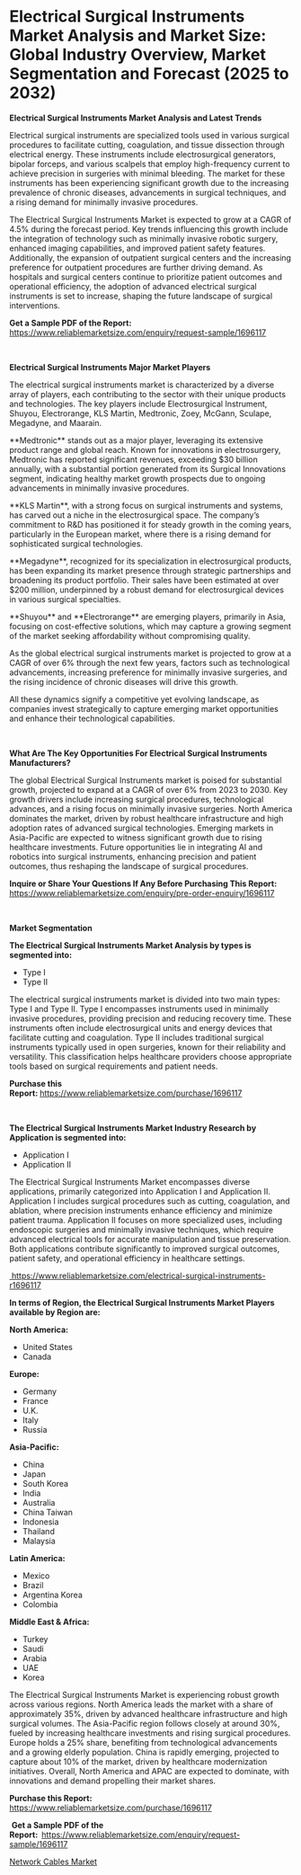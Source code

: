 <p><h1>Electrical Surgical Instruments Market Analysis and Market Size: Global Industry Overview, Market Segmentation and Forecast (2025 to 2032)</h1></p><p><strong>Electrical Surgical Instruments Market Analysis and Latest Trends</strong></p>
<p><p>Electrical surgical instruments are specialized tools used in various surgical procedures to facilitate cutting, coagulation, and tissue dissection through electrical energy. These instruments include electrosurgical generators, bipolar forceps, and various scalpels that employ high-frequency current to achieve precision in surgeries with minimal bleeding. The market for these instruments has been experiencing significant growth due to the increasing prevalence of chronic diseases, advancements in surgical techniques, and a rising demand for minimally invasive procedures.</p><p>The Electrical Surgical Instruments Market is expected to grow at a CAGR of 4.5% during the forecast period. Key trends influencing this growth include the integration of technology such as minimally invasive robotic surgery, enhanced imaging capabilities, and improved patient safety features. Additionally, the expansion of outpatient surgical centers and the increasing preference for outpatient procedures are further driving demand. As hospitals and surgical centers continue to prioritize patient outcomes and operational efficiency, the adoption of advanced electrical surgical instruments is set to increase, shaping the future landscape of surgical interventions.</p></p>
<p><strong>Get a Sample PDF of the Report:&nbsp;</strong> <a href="https://www.reliablemarketsize.com/enquiry/request-sample/1696117?utm_campaign=3511&utm_medium=2&utm_source=Github&utm_content=ia&utm_term=27032025&utm_id=electrical-surgical-instruments">https://www.reliablemarketsize.com/enquiry/request-sample/1696117</a></p>
<p>&nbsp;</p>
<p><strong>Electrical Surgical Instruments Major Market Players</strong></p>
<p><p>The electrical surgical instruments market is characterized by a diverse array of players, each contributing to the sector with their unique products and technologies. The key players include Electrosurgical Instrument, Shuyou, Electrorange, KLS Martin, Medtronic, Zoey, McGann, Sculape, Megadyne, and Maarain.</p><p>**Medtronic** stands out as a major player, leveraging its extensive product range and global reach. Known for innovations in electrosurgery, Medtronic has reported significant revenues, exceeding $30 billion annually, with a substantial portion generated from its Surgical Innovations segment, indicating healthy market growth prospects due to ongoing advancements in minimally invasive procedures.</p><p>**KLS Martin**, with a strong focus on surgical instruments and systems, has carved out a niche in the electrosurgical space. The company’s commitment to R&D has positioned it for steady growth in the coming years, particularly in the European market, where there is a rising demand for sophisticated surgical technologies.</p><p>**Megadyne**, recognized for its specialization in electrosurgical products, has been expanding its market presence through strategic partnerships and broadening its product portfolio. Their sales have been estimated at over $200 million, underpinned by a robust demand for electrosurgical devices in various surgical specialties.</p><p>**Shuyou** and **Electrorange** are emerging players, primarily in Asia, focusing on cost-effective solutions, which may capture a growing segment of the market seeking affordability without compromising quality. </p><p>As the global electrical surgical instruments market is projected to grow at a CAGR of over 6% through the next few years, factors such as technological advancements, increasing preference for minimally invasive surgeries, and the rising incidence of chronic diseases will drive this growth.</p><p>All these dynamics signify a competitive yet evolving landscape, as companies invest strategically to capture emerging market opportunities and enhance their technological capabilities.</p></p>
<p>&nbsp;</p>
<p><strong>What Are The Key Opportunities For Electrical Surgical Instruments Manufacturers?</strong></p>
<p><p>The global Electrical Surgical Instruments market is poised for substantial growth, projected to expand at a CAGR of over 6% from 2023 to 2030. Key growth drivers include increasing surgical procedures, technological advances, and a rising focus on minimally invasive surgeries. North America dominates the market, driven by robust healthcare infrastructure and high adoption rates of advanced surgical technologies. Emerging markets in Asia-Pacific are expected to witness significant growth due to rising healthcare investments. Future opportunities lie in integrating AI and robotics into surgical instruments, enhancing precision and patient outcomes, thus reshaping the landscape of surgical procedures.</p></p>
<p><strong>Inquire or Share Your Questions If Any Before Purchasing This Report:</strong> <a href="https://www.reliablemarketsize.com/enquiry/pre-order-enquiry/1696117?utm_campaign=3511&utm_medium=2&utm_source=Github&utm_content=ia&utm_term=27032025&utm_id=electrical-surgical-instruments">https://www.reliablemarketsize.com/enquiry/pre-order-enquiry/1696117</a></p>
<p>&nbsp;</p>
<p><strong>Market Segmentation</strong></p>
<p><strong>The Electrical Surgical Instruments Market Analysis by types is segmented into:</strong></p>
<p><ul><li>Type I</li><li>Type II</li></ul></p>
<p><p>The electrical surgical instruments market is divided into two main types: Type I and Type II. Type I encompasses instruments used in minimally invasive procedures, providing precision and reducing recovery time. These instruments often include electrosurgical units and energy devices that facilitate cutting and coagulation. Type II includes traditional surgical instruments typically used in open surgeries, known for their reliability and versatility. This classification helps healthcare providers choose appropriate tools based on surgical requirements and patient needs.</p></p>
<p><strong>Purchase this Report:&nbsp;</strong><a href="https://www.reliablemarketsize.com/purchase/1696117?utm_campaign=3511&utm_medium=2&utm_source=Github&utm_content=ia&utm_term=27032025&utm_id=electrical-surgical-instruments">https://www.reliablemarketsize.com/purchase/1696117</a></p>
<p>&nbsp;</p>
<p><strong>The Electrical Surgical Instruments Market Industry Research by Application is segmented into:</strong></p>
<p><ul><li>Application I</li><li>Application II</li></ul></p>
<p><p>The Electrical Surgical Instruments Market encompasses diverse applications, primarily categorized into Application I and Application II. Application I includes surgical procedures such as cutting, coagulation, and ablation, where precision instruments enhance efficiency and minimize patient trauma. Application II focuses on more specialized uses, including endoscopic surgeries and minimally invasive techniques, which require advanced electrical tools for accurate manipulation and tissue preservation. Both applications contribute significantly to improved surgical outcomes, patient safety, and operational efficiency in healthcare settings.</p></p>
<p><a href="https://www.reliablemarketsize.com/electrical-surgical-instruments-r1696117?utm_campaign=3511&utm_medium=2&utm_source=Github&utm_content=ia&utm_term=27032025&utm_id=electrical-surgical-instruments">&nbsp;https://www.reliablemarketsize.com/electrical-surgical-instruments-r1696117</a></p>
<p><strong>In terms of Region, the Electrical Surgical Instruments Market Players available by Region are:</strong></p>
<p>
    <p> <strong> North America: </strong>
        <ul>
            <li>United States</li>
            <li>Canada</li>
        </ul>
        </p> 
    <p> <strong> Europe: </strong>
        <ul>
            <li>Germany</li>
            <li>France</li>
            <li>U.K.</li>
            <li>Italy</li>
            <li>Russia</li>
        </ul>
        </p> 
    <p> <strong> Asia-Pacific: </strong>
        <ul>
            <li>China</li>
            <li>Japan</li>
            <li>South Korea</li>
            <li>India</li>
            <li>Australia</li>
            <li>China Taiwan</li>
            <li>Indonesia</li>
            <li>Thailand</li>
            <li>Malaysia</li>
        </ul>
        </p> 
    <p> <strong> Latin America: </strong>
        <ul>
            <li>Mexico</li>
            <li>Brazil</li>
            <li>Argentina Korea</li>
            <li>Colombia</li>
        </ul>
        </p> 
    <p> <strong> Middle East & Africa: </strong>
        <ul>
            <li>Turkey</li>
            <li>Saudi</li>
            <li>Arabia</li>
            <li>UAE</li>
            <li>Korea</li>
        </ul>
    </p>
    </p>
<p><p>The Electrical Surgical Instruments Market is experiencing robust growth across various regions. North America leads the market with a share of approximately 35%, driven by advanced healthcare infrastructure and high surgical volumes. The Asia-Pacific region follows closely at around 30%, fueled by increasing healthcare investments and rising surgical procedures. Europe holds a 25% share, benefiting from technological advancements and a growing elderly population. China is rapidly emerging, projected to capture about 10% of the market, driven by healthcare modernization initiatives. Overall, North America and APAC are expected to dominate, with innovations and demand propelling their market shares.</p></p>
<p><strong>Purchase this Report: </strong><a href="https://www.reliablemarketsize.com/purchase/1696117?utm_campaign=3511&utm_medium=2&utm_source=Github&utm_content=ia&utm_term=27032025&utm_id=electrical-surgical-instruments">https://www.reliablemarketsize.com/purchase/1696117</a></p>
<p>&nbsp;<strong>Get a Sample PDF of the Report:&nbsp;&nbsp;</strong><a href="https://www.reliablemarketsize.com/enquiry/request-sample/1696117?utm_campaign=3511&utm_medium=2&utm_source=Github&utm_content=ia&utm_term=27032025&utm_id=electrical-surgical-instruments">https://www.reliablemarketsize.com/enquiry/request-sample/1696117</a></p>
<p><strong></strong></p>
<p><p><a href="https://github.com/kbollin866/Market-Research-Report-List-1/blob/main/network-cables-market.md?utm_campaign=3511&utm_medium=2&utm_source=Github&utm_content=ia&utm_term=27032025&utm_id=electrical-surgical-instruments">Network Cables Market</a></p></p>